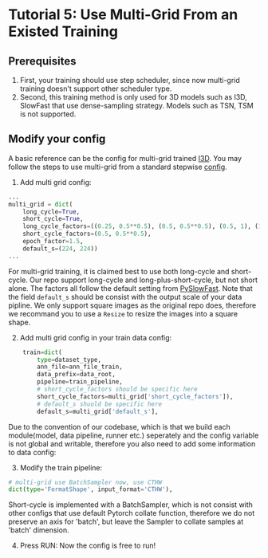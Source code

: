 # Tutorial 5: Use Multi-Grid From an Existed Training

## Prerequisites
1. First, your training should use step scheduler, since now multi-grid training doesn't support other scheduler type.
2. Second, this training method is only used for 3D models such as I3D, SlowFast that use dense-sampling strategy. Models such as TSN, TSM is not supported.

## Modify your config
A basic reference can be the config for multi-grid trained [I3D](../../configs/recognition/i3d/i3d_r50_multigrid_32x2x1_100e_kinetics400_rgb.py). You may follow the steps to use multi-grid from a standard stepwise [config](../../configs/recognition/i3d/i3d_r50_32x2x1_100e_kinetics400_rgb.py).

1. Add multi grid config:
```python
...
multi_grid = dict(
    long_cycle=True,
    short_cycle=True,
    long_cycle_factors=((0.25, 0.5**0.5), (0.5, 0.5**0.5), (0.5, 1), (1, 1)),
    short_cycle_factors=(0.5, 0.5**0.5),
    epoch_factor=1.5,
    default_s=(224, 224))
...
```
For multi-grid training, it is claimed best to use both long-cycle and short-cycle. Our repo support long-cycle and long-plus-short-cycle, but not short alone. The factors all follow the default setting from [PySlowFast](https://github.com/facebookresearch/SlowFast). Note that the field `default_s` should be consist with the output scale of your data pipline. We only support square images as the original repo does, therefore we recommand you to use a `Resize` to resize the images into a square shape.

2. Add multi grid config in your train data config:
```python
    train=dict(
        type=dataset_type,
        ann_file=ann_file_train,
        data_prefix=data_root,
        pipeline=train_pipeline,
        # short_cycle_factors should be specific here
        short_cycle_factors=multi_grid['short_cycle_factors']),
        # default_s shuold be specific here
        default_s=multi_grid['default_s'],
```
Due to the convention of our codebase, which is that we build each module(model, data pipeline, runner etc.) seperately and the config variable is not global and writable, therefore you also need to add some information to data config:

3. Modify the train pipeline:
```python
# multi-grid use BatchSampler now, use CTHW
dict(type='FormatShape', input_format='CTHW'),
```
Short-cycle is implemented with a BatchSampler, which is not consist with other configs that use default Pytorch collate function, therefore we do not preserve an axis for 'batch', but leave the Sampler to collate samples at 'batch' dimension.

4. Press RUN:
Now the config is free to run!
